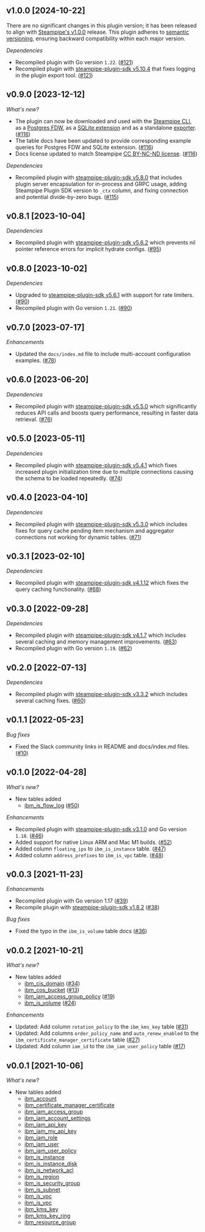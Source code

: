 ## v1.0.0 [2024-10-22]

There are no significant changes in this plugin version; it has been released to align with [Steampipe's v1.0.0](https://steampipe.io/changelog/steampipe-cli-v1-0-0) release. This plugin adheres to [semantic versioning](https://semver.org/#semantic-versioning-specification-semver), ensuring backward compatibility within each major version.

_Dependencies_

- Recompiled plugin with Go version `1.22`. ([#121](https://github.com/turbot/steampipe-plugin-ibm/pull/121))
- Recompiled plugin with [steampipe-plugin-sdk v5.10.4](https://github.com/turbot/steampipe-plugin-sdk/blob/develop/CHANGELOG.md#v5104-2024-08-29) that fixes logging in the plugin export tool. ([#121](https://github.com/turbot/steampipe-plugin-ibm/pull/121))

## v0.9.0 [2023-12-12]

_What's new?_

- The plugin can now be downloaded and used with the [Steampipe CLI](https://steampipe.io/docs), as a [Postgres FDW](https://steampipe.io/docs/steampipe_postgres/overview), as a [SQLite extension](https://steampipe.io/docs//steampipe_sqlite/overview) and as a standalone [exporter](https://steampipe.io/docs/steampipe_export/overview). ([#116](https://github.com/turbot/steampipe-plugin-ibm/pull/116))
- The table docs have been updated to provide corresponding example queries for Postgres FDW and SQLite extension. ([#116](https://github.com/turbot/steampipe-plugin-ibm/pull/116))
- Docs license updated to match Steampipe [CC BY-NC-ND license](https://github.com/turbot/steampipe-plugin-ibm/blob/main/docs/LICENSE). ([#116](https://github.com/turbot/steampipe-plugin-ibm/pull/116))

_Dependencies_

- Recompiled plugin with [steampipe-plugin-sdk v5.8.0](https://github.com/turbot/steampipe-plugin-sdk/blob/main/CHANGELOG.md#v580-2023-12-11) that includes plugin server encapsulation for in-process and GRPC usage, adding Steampipe Plugin SDK version to `_ctx` column, and fixing connection and potential divide-by-zero bugs. ([#115](https://github.com/turbot/steampipe-plugin-ibm/pull/115))

## v0.8.1 [2023-10-04]

_Dependencies_

- Recompiled plugin with [steampipe-plugin-sdk v5.6.2](https://github.com/turbot/steampipe-plugin-sdk/blob/main/CHANGELOG.md#v562-2023-10-03) which prevents nil pointer reference errors for implicit hydrate configs. ([#95](https://github.com/turbot/steampipe-plugin-ibm/pull/95))

## v0.8.0 [2023-10-02]

_Dependencies_

- Upgraded to [steampipe-plugin-sdk v5.6.1](https://github.com/turbot/steampipe-plugin-sdk/blob/main/CHANGELOG.md#v561-2023-09-29) with support for rate limiters. ([#90](https://github.com/turbot/steampipe-plugin-ibm/pull/90))
- Recompiled plugin with Go version `1.21`. ([#90](https://github.com/turbot/steampipe-plugin-ibm/pull/90))

## v0.7.0 [2023-07-17]

_Enhancements_

- Updated the `docs/index.md` file to include multi-account configuration examples. ([#78](https://github.com/turbot/steampipe-plugin-ibm/pull/78))

## v0.6.0 [2023-06-20]

_Dependencies_

- Recompiled plugin with [steampipe-plugin-sdk v5.5.0](https://github.com/turbot/steampipe-plugin-sdk/blob/v5.5.0/CHANGELOG.md#v550-2023-06-16) which significantly reduces API calls and boosts query performance, resulting in faster data retrieval. ([#76](https://github.com/turbot/steampipe-plugin-ibm/pull/76))

## v0.5.0 [2023-05-11]

_Dependencies_

- Recompiled plugin with [steampipe-plugin-sdk v5.4.1](https://github.com/turbot/steampipe-plugin-sdk/blob/main/CHANGELOG.md#v541-2023-05-05) which fixes increased plugin initialization time due to multiple connections causing the schema to be loaded repeatedly. ([#74](https://github.com/turbot/steampipe-plugin-ibm/pull/74))

## v0.4.0 [2023-04-10]

_Dependencies_

- Recompiled plugin with [steampipe-plugin-sdk v5.3.0](https://github.com/turbot/steampipe-plugin-sdk/blob/main/CHANGELOG.md#v530-2023-03-16) which includes fixes for query cache pending item mechanism and aggregator connections not working for dynamic tables. ([#71](https://github.com/turbot/steampipe-plugin-ibm/pull/71))

## v0.3.1 [2023-02-10]

_Dependencies_

- Recompiled plugin with [steampipe-plugin-sdk v4.1.12](https://github.com/turbot/steampipe-plugin-sdk/blob/main/CHANGELOG.md#v4112-2023-02-09) which fixes the query caching functionality. ([#68](https://github.com/turbot/steampipe-plugin-ibm/pull/68))

## v0.3.0 [2022-09-28]

_Dependencies_

- Recompiled plugin with [steampipe-plugin-sdk v4.1.7](https://github.com/turbot/steampipe-plugin-sdk/blob/main/CHANGELOG.md#v417-2022-09-08) which includes several caching and memory management improvements. ([#63](https://github.com/turbot/steampipe-plugin-ibm/pull/63))
- Recompiled plugin with Go version `1.19`. ([#62](https://github.com/turbot/steampipe-plugin-ibm/pull/62))

## v0.2.0 [2022-07-13]

_Dependencies_

- Recompiled plugin with [steampipe-plugin-sdk v3.3.2](https://github.com/turbot/steampipe-plugin-sdk/blob/main/CHANGELOG.md#v332--2022-07-11) which includes several caching fixes. ([#60](https://github.com/turbot/steampipe-plugin-ibm/pull/60))

## v0.1.1 [2022-05-23]

_Bug fixes_

- Fixed the Slack community links in README and docs/index.md files. ([#10](https://github.com/turbot/steampipe-plugin-ibm/pull/10))

## v0.1.0 [2022-04-28]

_What's new?_

- New tables added
  - [ibm_is_flow_log](https://hub.steampipe.io/plugins/turbot/ibm/tables/ibm_is_flow_log) ([#50](https://github.com/turbot/steampipe-plugin-ibm/pull/50))

_Enhancements_

- Recompiled plugin with [steampipe-plugin-sdk v3.1.0](https://github.com/turbot/steampipe-plugin-sdk/blob/main/CHANGELOG.md#v310--2022-03-30) and Go version `1.18`. ([#46](https://github.com/turbot/steampipe-plugin-ibm/pull/46))
- Added support for native Linux ARM and Mac M1 builds. ([#52](https://github.com/turbot/steampipe-plugin-ibm/pull/52))
- Added column `floating_ips` to `ibm_is_instance` table. ([#47](https://github.com/turbot/steampipe-plugin-ibm/pull/47))
- Added column `address_prefixes` to `ibm_is_vpc` table. ([#48](https://github.com/turbot/steampipe-plugin-ibm/pull/48))

## v0.0.3 [2021-11-23]

_Enhancements_

- Recompiled plugin with Go version 1.17 ([#39](https://github.com/turbot/steampipe-plugin-ibm/pull/39))
- Recompile plugin with [steampipe-plugin-sdk v1.8.2](https://github.com/turbot/steampipe-plugin-sdk/blob/main/CHANGELOG.md#v182--2021-11-22) ([#38](https://github.com/turbot/steampipe-plugin-ibm/pull/38))

_Bug fixes_

- Fixed the typo in the `ibm_is_volume` table docs ([#36](https://github.com/turbot/steampipe-plugin-ibm/pull/36))

## v0.0.2 [2021-10-21]

_What's new?_

- New tables added
  - [ibm_cis_domain](https://hub.steampipe.io/plugins/turbot/ibm/tables/ibm_cis_domain) ([#34](https://github.com/turbot/steampipe-plugin-ibm/pull/34))
  - [ibm_cos_bucket](https://hub.steampipe.io/plugins/turbot/ibm/tables/ibm_cos_bucket) ([#13](https://github.com/turbot/steampipe-plugin-ibm/pull/13))
  - [ibm_iam_access_group_policy](https://hub.steampipe.io/plugins/turbot/ibm/tables/ibm_iam_access_group_policy) ([#19](https://github.com/turbot/steampipe-plugin-ibm/pull/19))
  - [ibm_is_volume](https://hub.steampipe.io/plugins/turbot/ibm/tables/ibm_is_volume`) ([#24](https://github.com/turbot/steampipe-plugin-ibm/pull/24))

_Enhancements_

- Updated: Add column `rotation_policy` to the `ibm_kms_key` table ([#31](https://github.com/turbot/steampipe-plugin-ibm/pull/31))
- Updated: Add columns `order_policy_name` and `auto_renew_enabled` to the `ibm_certificate_manager_certificate` table ([#27](https://github.com/turbot/steampipe-plugin-ibm/pull/27))
- Updated: Add column `iam_id` to the `ibm_iam_user_policy` table ([#17](https://github.com/turbot/steampipe-plugin-ibm/pull/17))

## v0.0.1 [2021-10-06]

_What's new?_

- New tables added
  - [ibm_account](https://hub.steampipe.io/plugins/turbot/ibm/tables/ibm_account)
  - [ibm_certificate_manager_certificate](https://hub.steampipe.io/plugins/turbot/ibm/tables/ibm_certificate_manager_certificate)
  - [ibm_iam_access_group](https://hub.steampipe.io/plugins/turbot/ibm/tables/ibm_iam_access_group)
  - [ibm_iam_account_settings](https://hub.steampipe.io/plugins/turbot/ibm/tables/ibm_iam_account_settings)
  - [ibm_iam_api_key](https://hub.steampipe.io/plugins/turbot/ibm/tables/ibm_iam_api_key)
  - [ibm_iam_my_api_key](https://hub.steampipe.io/plugins/turbot/ibm/tables/ibm_iam_my_api_key)
  - [ibm_iam_role](https://hub.steampipe.io/plugins/turbot/ibm/tables/ibm_iam_role)
  - [ibm_iam_user](https://hub.steampipe.io/plugins/turbot/ibm/tables/ibm_iam_user)
  - [ibm_iam_user_policy](https://hub.steampipe.io/plugins/turbot/ibm/tables/ibm_iam_user_policy)
  - [ibm_is_instance](https://hub.steampipe.io/plugins/turbot/ibm/tables/ibm_is_instance)
  - [ibm_is_instance_disk](https://hub.steampipe.io/plugins/turbot/ibm/tables/ibm_is_instance_disk)
  - [ibm_is_network_acl](https://hub.steampipe.io/plugins/turbot/ibm/tables/ibm_is_network_acl)
  - [ibm_is_region](https://hub.steampipe.io/plugins/turbot/ibm/tables/ibm_is_region)
  - [ibm_is_security_group](https://hub.steampipe.io/plugins/turbot/ibm/tables/ibm_is_security_group)
  - [ibm_is_subnet](https://hub.steampipe.io/plugins/turbot/ibm/tables/ibm_is_subnet)
  - [ibm_is_vpc](https://hub.steampipe.io/plugins/turbot/ibm/tables/ibm_is_vpc)
  - [ibm_is_vpc](https://hub.steampipe.io/plugins/turbot/ibm/tables/ibm_is_vpc)
  - [ibm_kms_key](https://hub.steampipe.io/plugins/turbot/ibm/tables/ibm_kms_key)
  - [ibm_kms_key_ring](https://hub.steampipe.io/plugins/turbot/ibm/tables/ibm_kms_key_ring)
  - [ibm_resource_group](https://hub.steampipe.io/plugins/turbot/ibm/tables/ibm_resource_group)
